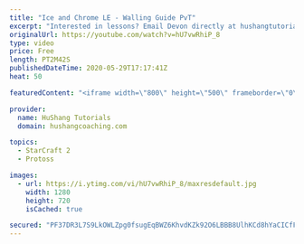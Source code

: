```yaml
---
title: "Ice and Chrome LE - Walling Guide PvT"
excerpt: "Interested in lessons? Email Devon directly at hushangtutorials@outlook.com ------------------------------------------------------------------------------------------------------- Want to support HuShang Tutorials directly? Patreon is a website where you can contribute a monthly donation that will help"
originalUrl: https://youtube.com/watch?v=hU7vwRhiP_8
type: video
price: Free
length: PT2M42S
publishedDateTime: 2020-05-29T17:17:41Z
heat: 50

featuredContent: "<iframe width=\"800\" height=\"500\" frameborder=\"0\" src=\"https://www.youtube.com/embed/hU7vwRhiP_8\" allow=\"accelerometer; autoplay; encrypted-media; gyroscope; picture-in-picture\" allowfullscreen></iframe>"

provider:
  name: HuShang Tutorials
  domain: hushangcoaching.com

topics:
  - StarCraft 2
  - Protoss

images:
  - url: https://i.ytimg.com/vi/hU7vwRhiP_8/maxresdefault.jpg
    width: 1280
    height: 720
    isCached: true

secured: "PF37DR3L7S9LkOWLZpg0fsugEqBWZ6KhvdKZk92O6LBBB8UlhKCd8hYaCICfFeDWU/r2/LzJxUN08iYt51glaaJx4WE+C2+urPZOOA9kHn6VZWCYAc92gF9Nee5M6FjV3c+jB4F4EGwwRczC4pjWthG+r7pkoZS029MHRjwNUdTw2F6TjwPBRgHoYkeJwKbeAK3jl8WqZe0QW/JMgXM33vc8Rrlv/Nuo3pQA23MKTklfIJ5W/0Z8Uik8JS2WLrWQkkbsk4NvkLXR/6XdNeWJ4FhB6D2BNWUUmlWmXODAvn4yfvXYY34iUXcgFO5oeC2k9db0STRRNYaZoKaSB84Htxv3VJu9ob6RaNYlKqgr7skyO7AJ0oQXNzoqROiTv+n3teAU05Ua/UtX39emvrA+m9XWEaZKliJg5GZMyJ7EIh4=;lxuldnoqStNF6N7Ut74Vfw=="
---
```


